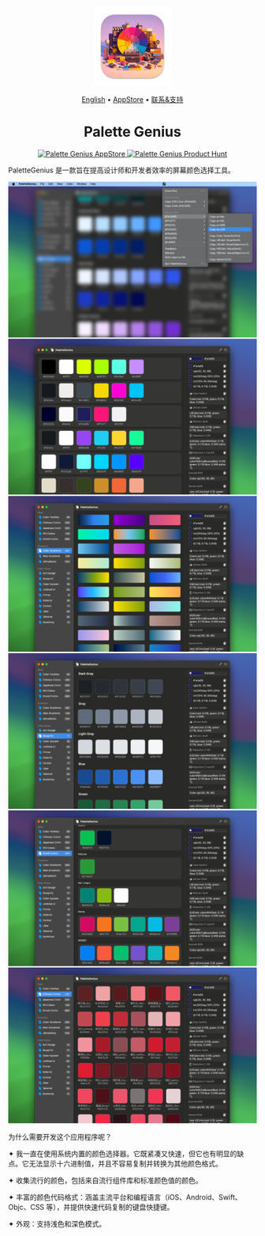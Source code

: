 <div align="center">
	<br />
	<br />
	<img src="./assets/logo.png" alt="DevHub LOGO" width="160" height="160">
  <p>
		<a href="./README.md">English</a> • 
    <a target="_blank" href="https://apps.apple.com/app/palette-genius/id6472593276">AppStore</a> • 
		<a target="_blank" href="https://wangchujiang.com/#/contact">联系&支持</a>
  </p>
	<h1>Palette Genius</h1>
  <!--rehype:style=border: 0;-->
  <p>
    <a target="_blank" href="https://apps.apple.com/app/palette-genius/id6472593276" title="Palette Genius AppStore"><img alt="Palette Genius AppStore" src="https://jaywcjlove.github.io/sb/download/macos.svg" height="51">
    </a>
    <a target="_blank" href="https://www.producthunt.com/posts/palettegenius?utm_source=badge-featured&utm_medium=badge&utm_souce=badge-palettegenius"><img alt="Palette Genius Product Hunt" src="https://api.producthunt.com/widgets/embed-image/v1/featured.svg?post_id=430074&theme=dark" height="51">
    </a>
  </p>
</div>

PaletteGenius 是一款旨在提高设计师和开发者效率的屏幕颜色选择工具。

![Palette Genius screenshots-1](./assets/screenshots-1.png)
![Palette Genius screenshots-2](./assets/screenshots-2.png)
![Palette Genius screenshots-3](./assets/screenshots-3.png)
![Palette Genius screenshots-4](./assets/screenshots-4.png)
![Palette Genius screenshots-5](./assets/screenshots-5.png)
![Palette Genius screenshots-6](./assets/screenshots-6.png)

为什么需要开发这个应用程序呢？

✦ 我一直在使用系统内置的颜色选择器。它既紧凑又快速，但它也有明显的缺点。它无法显示十六进制值，并且不容易复制并转换为其他颜色格式。

✦ 收集流行的颜色，包括来自流行组件库和标准颜色值的颜色。

✦ 丰富的颜色代码格式：涵盖主流平台和编程语言（iOS、Android、Swift、Objc、CSS 等），并提供快速代码复制的键盘快捷键。

✦ 外观：支持浅色和深色模式。